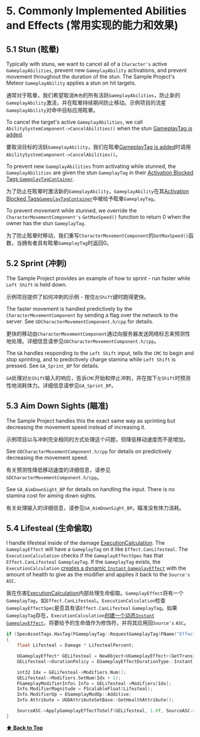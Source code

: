 # 5. Commonly Implemented Abilities and Effects (常用实现的能力和效果)

## 5.1 Stun (眩晕)

Typically with stuns, we want to cancel all of a `Character's` active `GameplayAbilities`, prevent new `GameplayAbility` activations, and prevent movement throughout the duration of the stun. The Sample Project's Meteor `GameplayAbility` applies a stun on hit targets.

通常对于眩晕，我们希望取消`角色`的所有活跃`GameplayAbilities`，防止新的`GameplayAbility`激活，并在眩晕持续期间防止移动。示例项目的流星`GameplayAbility`对命中目标应用眩晕。

To cancel the target's active `GameplayAbilities`, we call `AbilitySystemComponent->CancelAbilities()` when the stun [GameplayTag is added](04-concepts/04-2-gameplay-tags.md).

要取消目标的活跃`GameplayAbility`，我们在眩晕[GameplayTag is added](04-concepts/04-2-gameplay-tags.md)时调用`AbilitySystemComponent->CancelAbilities()`。

To prevent new `GameplayAbilities` from activating while stunned, the `GameplayAbilities` are given the stun `GameplayTag` in their [Activation Blocked Tags `GameplayTagContainer`](04-concepts/04-6-gameplay-abilities.md).

为了防止在眩晕时激活新的`GameplayAbility`，`GameplayAbility`在其[Activation Blocked Tags`GameplayTagContainer`](04-concepts/04-6-gameplay-abilities.md)中被给予眩晕`GameplayTag`。

To prevent movement while stunned, we override the `CharacterMovementComponent's` `GetMaxSpeed()` function to return 0 when the owner has the stun `GameplayTag`.

为了防止眩晕时移动，我们重写`CharacterMovementComponent`的`GetMaxSpeed()`函数，当拥有者具有眩晕`GameplayTag`时返回0。

## 5.2 Sprint (冲刺)

The Sample Project provides an example of how to sprint - run faster while `Left Shift` is held down.

示例项目提供了如何冲刺的示例 - 按住`左Shift`键时跑得更快。

The faster movement is handled predictively by the `CharacterMovementComponent` by sending a flag over the network to the server. See `GDCharacterMovementComponent.h/cpp` for details.

更快的移动由`CharacterMovementComponent`通过向服务器发送网络标志来预测性地处理。详细信息请参见`GDCharacterMovementComponent.h/cpp`。

The `GA` handles responding to the `Left Shift` input, tells the `CMC` to begin and stop sprinting, and to predictively charge stamina while `Left Shift` is pressed. See `GA_Sprint_BP` for details.

`GA`处理对`左Shift`输入的响应，告诉`CMC`开始和停止冲刺，并在按下`左Shift`时预测性地消耗体力。详细信息请参见`GA_Sprint_BP`。

## 5.3 Aim Down Sights (瞄准)

The Sample Project handles this the exact same way as sprinting but decreasing the movement speed instead of increasing it.

示例项目以与冲刺完全相同的方式处理这个问题，但降低移动速度而不是增加。

See `GDCharacterMovementComponent.h/cpp` for details on predictively decreasing the movement speed.

有关预测性降低移动速度的详细信息，请参见`GDCharacterMovementComponent.h/cpp`。

See `GA_AimDownSight_BP` for details on handling the input. There is no stamina cost for aiming down sights.

有关处理输入的详细信息，请参见`GA_AimDownSight_BP`。瞄准没有体力消耗。

## 5.4 Lifesteal (生命偷取)

I handle lifesteal inside of the damage [ExecutionCalculation](04-concepts/04-5-gameplay-effects.md). The `GameplayEffect` will have a `GameplayTag` on it like `Effect.CanLifesteal`. The `ExecutionCalculation` checks if the `GameplayEffectSpec` has that `Effect.CanLifesteal` `GameplayTag`. If the `GameplayTag` exists, the `ExecutionCalculation` [creates a dynamic `Instant` `GameplayEffect`](04-concepts/04-5-gameplay-effects.md) with the amount of health to give as the modifier and applies it back to the `Source's` `ASC`.

我在伤害[ExecutionCalculation](04-concepts/04-5-gameplay-effects.md)内部处理生命偷取。`GameplayEffect`将有一个`GameplayTag`，如`Effect.CanLifesteal`。`ExecutionCalculation`检查`GameplayEffectSpec`是否具有该`Effect.CanLifesteal` `GameplayTag`。如果`GameplayTag`存在，`ExecutionCalculation`[创建一个动态`Instant` `GameplayEffect`](04-concepts/04-5-gameplay-effects.md)，将要给予的生命值作为修饰符，并将其应用回`Source's` `ASC`。

```c++
if (SpecAssetTags.HasTag(FGameplayTag::RequestGameplayTag(FName("Effect.Damage.CanLifesteal"))))
{
	float Lifesteal = Damage * LifestealPercent;

	UGameplayEffect* GELifesteal = NewObject<UGameplayEffect>(GetTransientPackage(), FName(TEXT("Lifesteal")));
	GELifesteal->DurationPolicy = EGameplayEffectDurationType::Instant;

	int32 Idx = GELifesteal->Modifiers.Num();
	GELifesteal->Modifiers.SetNum(Idx + 1);
	FGameplayModifierInfo& Info = GELifesteal->Modifiers[Idx];
	Info.ModifierMagnitude = FScalableFloat(Lifesteal);
	Info.ModifierOp = EGameplayModOp::Additive;
	Info.Attribute = UGDAttributeSetBase::GetHealthAttribute();

	SourceASC->ApplyGameplayEffectToSelf(GELifesteal, 1.0f, SourceASC->MakeEffectContext());
}
```

**[⬆ Back to Top](../README.md#table-of-contents)**
